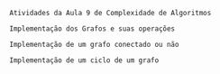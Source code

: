     Atividades da Aula 9 de Complexidade de Algoritmos

    Implementação dos Grafos e suas operações

    Implementação de um grafo conectado ou não

    Implementação de um ciclo de um grafo
